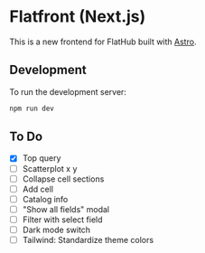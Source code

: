 # Flatfront (Next.js)

This is a new frontend for FlatHub built with [Astro](https://astro.build/).

## Development

To run the development server:

```bash
npm run dev
```

## To Do

- [x] Top query
- [ ] Scatterplot x y
- [ ] Collapse cell sections
- [ ] Add cell
- [ ] Catalog info
- [ ] "Show all fields" modal
- [ ] Filter with select field
- [ ] Dark mode switch
- [ ] Tailwind: Standardize theme colors
